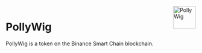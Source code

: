 <a href="https://discord.com/assets/68af06bbac9f4830d08fa474f201f92b.svg">
    <img src="https://discord.com/assets/68af06bbac9f4830d08fa474f201f92b.svg" alt="PollyWig" title="PollyWig" align="right" height="60" />
</a>

# PollyWig
PollyWig is a token on the Binance Smart Chain blockchain.
